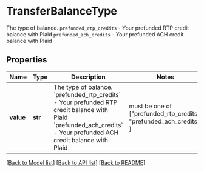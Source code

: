 # TransferBalanceType

The type of balance.  `prefunded_rtp_credits` - Your prefunded RTP credit balance with Plaid `prefunded_ach_credits` - Your prefunded ACH credit balance with Plaid

## Properties
Name | Type | Description | Notes
------------ | ------------- | ------------- | -------------
**value** | **str** | The type of balance.  &#x60;prefunded_rtp_credits&#x60; - Your prefunded RTP credit balance with Plaid &#x60;prefunded_ach_credits&#x60; - Your prefunded ACH credit balance with Plaid |  must be one of ["prefunded_rtp_credits", "prefunded_ach_credits", ]

[[Back to Model list]](../README.md#documentation-for-models) [[Back to API list]](../README.md#documentation-for-api-endpoints) [[Back to README]](../README.md)


